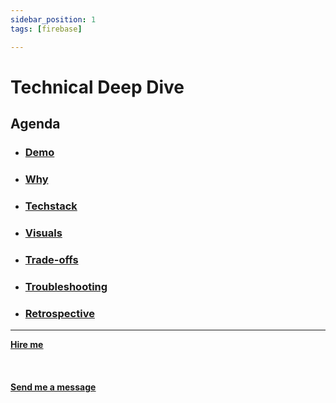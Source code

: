 ```yaml
---
sidebar_position: 1
tags: [firebase]

---
```


# Technical Deep Dive



## Agenda
* ### [Demo](/docs/projects/1:%20Web%20Development/Hackernews%20Webscraper/demo)
* ### [Why](/docs/projects/1:%20Web%20Development/Hackernews%20Webscraper/why)
* ###  [Techstack](/docs/projects/1:%20Web%20Development/Hackernews%20Webscraper/Techstack)
* ###  [Visuals](/docs/projects/1:%20Web%20Development/Hackernews%20Webscraper/visuals)
* ###  [Trade-offs](/docs/projects/1:%20Web%20Development/Hackernews%20Webscraper/tradeoffs)
* ###  [Troubleshooting](/docs/projects/1:%20Web%20Development/Hackernews%20Webscraper/troubleshooting)
* ###  [Retrospective](/docs/projects/1:%20Web%20Development/Hackernews%20Webscraper/retrospective)


<hr></hr>

<a href="https://calendly.com/mattherzog/business-chat" target="_blank"><b><u>Hire me</u></b></a>
<br></br>
<br></br>
<a href="mailto:matt@mattherzog.me" target="_blank"><b><u>Send me a message</u></b></a>
